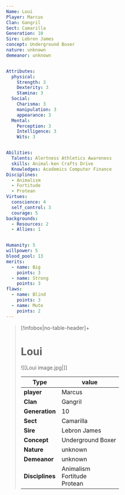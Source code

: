 ```yaml
---
Name: Loui
Player: Marcus
Clan: Gangril
Sect: Camarilla
Generation: 10
Sire: Lebron James
concept: Underground Boxer
nature: unknown
demeanor: unknown


Attributes:
  physical:
    Strength: 3
    Dexterity: 3
    Stamina: 3
  Social:
    Charisma: 3
    manipulation: 3
    appearance: 3
  Mental:
    Perception: 3
    Intelligence: 3
    Wits: 3


Abilities:
  Talents: Alertness Athletics Awareness
  skills: Animal-ken Crafts Drive
  Knowledges: Academics Computer Finance
Disciplines:
  - Animalism
  - Fortitude
  - Protean
Virtues:
  conscience: 4
  self_control: 3
  courage: 5
backgrounds:
  - Resources: 2
  - Allies: 1


Humanity: 5
willpower: 5
blood_pool: 13
merits:
  - name: Big
    points: 3
  - name: Strong
    points: 3
flaws:
  - name: Blind
    points: 3
  - name: Mute
    points: 2
---
```

>[!infobox|no-table-header]+  
># Loui
>![[Loui image.jpg|]]
>
>Type |  value |
> ---|---|
>**player**|Marcus|
>**Clan**|Gangril| 
>**Generation**| 10|  
>**Sect**| Camarilla|  
>**Sire**| Lebron James|  
>**Concept**| Underground Boxer  |
>**Nature**| unknown | 
>**Demeanor**| unknown  |
>**Disciplines** | Animalism<br>Fortitude<br>Protean |



